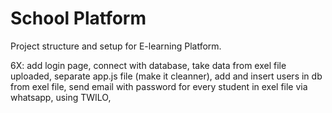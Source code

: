 # School Platform

Project structure and setup for E-learning Platform.

6X:
    add login page,
    connect with database,
    take data from exel file uploaded,
    separate app.js file (make it cleanner),
    add and insert users in db from exel file,
    send email with password for every student in exel file via whatsapp, using TWILO,

    
